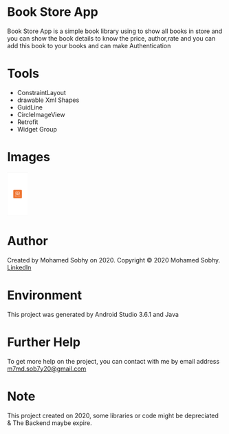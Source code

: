 # Book Store App

Book Store App is a simple book library using to show all books in store and you can show the book details to know the price,
author,rate and you can add this book to your books and can make Authentication

# Tools

- ConstraintLayout
- drawable Xml Shapes
- GuidLine
- CircleImageView
- Retrofit
- Widget Group

# Images
<img src="images/pic1.png" height="100" width="48">

# Author

Created by Mohamed Sobhy on 2020. Copyright © 2020 Mohamed Sobhy. [LinkedIn](https://www.linkedin.com/in/mohamed-sobhy-040958181/)

# Environment

This project was generated by Android Studio 3.6.1 and Java 

# Further Help

To get more help on the project, you can contact with me by email address m7md.sob7y20@gmail.com

# Note

This project created on 2020, some libraries or code might be depreciated & The Backend maybe expire.

